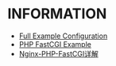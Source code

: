# INFORMATION

- [Full Example Configuration](https://www.nginx.com/resources/wiki/start/topics/examples/full/)
- [PHP FastCGI Example](https://www.nginx.com/resources/wiki/start/topics/examples/phpfcgi/)
- [Nginx-PHP-FastCGI详解](http://www.cnblogs.com/JohnABC/p/3529786.html)